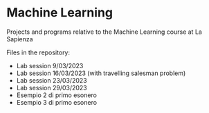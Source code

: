 # Machine Learning
Projects and programs relative to the Machine Learning course at La Sapienza

Files in the repository:
 - Lab session 9/03/2023
 - Lab session 16/03/2023 (with travelling salesman problem)
 - Lab session 23/03/2023
 - Lab session 29/03/2023
 - Esempio 2 di primo esonero
 - Esempio 3 di primo esonero
